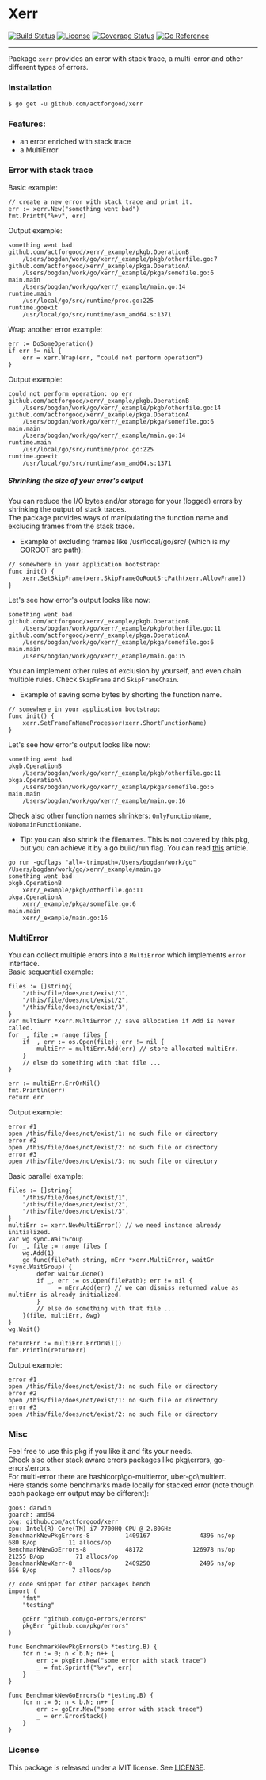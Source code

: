 # Xerr

[![Build Status](https://github.com/actforgood/xerr/actions/workflows/build.yml/badge.svg)](https://github.com/actforgood/xerr/actions/workflows/build.yml)
[![License](https://img.shields.io/badge/license-MIT-blue)](https://raw.githubusercontent.com/actforgood/xerr/main/LICENSE)
[![Coverage Status](https://coveralls.io/repos/github/actforgood/xerr/badge.svg?branch=main)](https://coveralls.io/github/actforgood/xerr?branch=main)
[![Go Reference](https://pkg.go.dev/badge/github.com/actforgood/xerr.svg)](https://pkg.go.dev/github.com/actforgood/xerr)  

---

Package `xerr` provides an error with stack trace, a multi-error and other different types of errors.  


### Installation

```shell
$ go get -u github.com/actforgood/xerr
```


### Features:
* an error enriched with stack trace
* a MultiError


### Error with stack trace
Basic example:  
```golang
// create a new error with stack trace and print it.
err := xerr.New("something went bad")
fmt.Printf("%+v", err)
```
Output example:
```
something went bad
github.com/actforgood/xerr/_example/pkgb.OperationB
    /Users/bogdan/work/go/xerr/_example/pkgb/otherfile.go:7
github.com/actforgood/xerr/_example/pkga.OperationA
    /Users/bogdan/work/go/xerr/_example/pkga/somefile.go:6
main.main
    /Users/bogdan/work/go/xerr/_example/main.go:14
runtime.main
    /usr/local/go/src/runtime/proc.go:225
runtime.goexit
    /usr/local/go/src/runtime/asm_amd64.s:1371
```

Wrap another error example:
```
err := DoSomeOperation()
if err != nil {
    err = xerr.Wrap(err, "could not perform operation")
}
```
Output example:
```
could not perform operation: op err
github.com/actforgood/xerr/_example/pkgb.OperationB
    /Users/bogdan/work/go/xerr/_example/pkgb/otherfile.go:14
github.com/actforgood/xerr/_example/pkga.OperationA
    /Users/bogdan/work/go/xerr/_example/pkga/somefile.go:6
main.main
    /Users/bogdan/work/go/xerr/_example/main.go:14
runtime.main
    /usr/local/go/src/runtime/proc.go:225
runtime.goexit
    /usr/local/go/src/runtime/asm_amd64.s:1371
```

##### Shrinking the size of your error's output
You can reduce the I/O bytes and/or storage for your (logged) errors by shrinking the output of stack traces.  
The package provides ways of manipulating the function name and excluding frames from the stack trace. 
- Example of excluding frames like /usr/local/go/src/ (which is my GOROOT src path):
```
// somewhere in your application bootstrap:
func init() {
    xerr.SetSkipFrame(xerr.SkipFrameGoRootSrcPath(xerr.AllowFrame))
}
```
Let's see how error's output looks like now:
```
something went bad
github.com/actforgood/xerr/_example/pkgb.OperationB
    /Users/bogdan/work/go/xerr/_example/pkgb/otherfile.go:11
github.com/actforgood/xerr/_example/pkga.OperationA
    /Users/bogdan/work/go/xerr/_example/pkga/somefile.go:6
main.main
    /Users/bogdan/work/go/xerr/_example/main.go:15
```
You can implement other rules of exclusion by yourself, and even chain multiple rules. Check `SkipFrame` and `SkipFrameChain`.
- Example of saving some bytes by shorting the function name.
```
// somewhere in your application bootstrap:
func init() {
    xerr.SetFrameFnNameProcessor(xerr.ShortFunctionName)
}
```
Let's see how error's output looks like now:
```
something went bad
pkgb.OperationB
    /Users/bogdan/work/go/xerr/_example/pkgb/otherfile.go:11
pkga.OperationA
    /Users/bogdan/work/go/xerr/_example/pkga/somefile.go:6
main.main
    /Users/bogdan/work/go/xerr/_example/main.go:16
```
Check also other function names shrinkers: `OnlyFunctionName`, `NoDomainFunctionName`.
- Tip: you can also shrink the filenames. This is not covered by this pkg, but you can achieve it by a go build/run flag.
You can read [this](https://itnext.io/trim-gopath-from-stack-trace-88b7402c8b47) article.
```
go run -gcflags "all=-trimpath=/Users/bogdan/work/go" /Users/bogdan/work/go/xerr/_example/main.go
something went bad
pkgb.OperationB
    xerr/_example/pkgb/otherfile.go:11
pkga.OperationA
    xerr/_example/pkga/somefile.go:6
main.main
    xerr/_example/main.go:16
```



### MultiError
You can collect multiple errors into a `MultiError` which implements `error` interface.  
Basic sequential example:
```golang
files := []string{
    "/this/file/does/not/exist/1",
    "/this/file/does/not/exist/2",
    "/this/file/does/not/exist/3",
}
var multiErr *xerr.MultiError // save allocation if Add is never called.
for _, file := range files {
    if _, err := os.Open(file); err != nil {
        multiErr = multiErr.Add(err) // store allocated multiErr.
    }
    // else do something with that file ...
}

err := multiErr.ErrOrNil()
fmt.Println(err)
return err
```
Output example:
```
error #1
open /this/file/does/not/exist/1: no such file or directory
error #2
open /this/file/does/not/exist/2: no such file or directory
error #3
open /this/file/does/not/exist/3: no such file or directory
```

Basic parallel example:
```golang
files := []string{
	"/this/file/does/not/exist/1",
	"/this/file/does/not/exist/2",
	"/this/file/does/not/exist/3",
}
multiErr := xerr.NewMultiError() // we need instance already initialized.
var wg sync.WaitGroup
for _, file := range files {
	wg.Add(1)
	go func(filePath string, mErr *xerr.MultiError, waitGr *sync.WaitGroup) {
		defer waitGr.Done()
		if _, err := os.Open(filePath); err != nil {
			_ = mErr.Add(err) // we can dismiss returned value as multiErr is already initialized.
		}
		// else do something with that file ...
	}(file, multiErr, &wg)
}
wg.Wait()

returnErr := multiErr.ErrOrNil()
fmt.Println(returnErr)
```
Output example:
```
error #1
open /this/file/does/not/exist/3: no such file or directory
error #2
open /this/file/does/not/exist/1: no such file or directory
error #3
open /this/file/does/not/exist/2: no such file or directory
```    

### Misc 
Feel free to use this pkg if you like it and fits your needs.  
Check also other stack aware errors packages like pkg\errors, go-errors\errors.  
For multi-error there are hashicorp\go-multierror, uber-go\multierr.  
Here stands some benchmarks made locally for stacked error (note though each package err output may be different):  
```
goos: darwin
goarch: amd64
pkg: github.com/actforgood/xerr
cpu: Intel(R) Core(TM) i7-7700HQ CPU @ 2.80GHz
BenchmarkNewPkgErrors-8          1409167              4396 ns/op             680 B/op         11 allocs/op
BenchmarkNewGoErrors-8           48172              126978 ns/op           21255 B/op         71 allocs/op
BenchmarkNewXerr-8               2409250              2495 ns/op             656 B/op          7 allocs/op
```
```golang
// code snippet for other packages bench
import (
    "fmt"
    "testing"

    goErr "github.com/go-errors/errors"
    pkgErr "github.com/pkg/errors"
)

func BenchmarkNewPkgErrors(b *testing.B) {
    for n := 0; n < b.N; n++ {
        err := pkgErr.New("some error with stack trace")
        _ = fmt.Sprintf("%+v", err)
    }
}

func BenchmarkNewGoErrors(b *testing.B) {
    for n := 0; n < b.N; n++ {
        err := goErr.New("some error with stack trace")
        _ = err.ErrorStack()
    }
}
```


### License
This package is released under a MIT license. See [LICENSE](LICENSE).  
